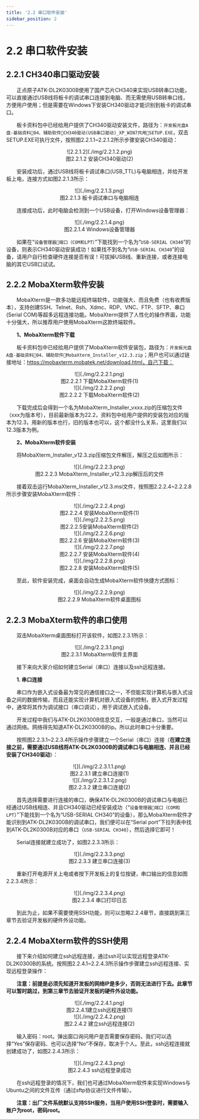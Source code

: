 ```yaml
---
title: '2.2 串口软件安装'
sidebar_position: 2
---
```


# 2.2 串口软件安装

## 2.2.1 CH340串口驱动安装

&emsp;&emsp;正点原子ATK-DL2K0300B使用了国产芯片CH340来实现USB转串口功能，可以直接通过USB线将板卡的调试串口连接到电脑、而无需使用USB转串口线，方便用户使用；但是需要在Windows下安装CH340驱动才能识别到板卡的调试串口。

&emsp;&emsp;板卡资料包中已经给用户提供了CH340驱动安装文件，路径为：`开发板光盘A盘-基础资料04、辅助软件CH340驱动(USB串口驱动)_XP_WIN7共用SETUP.EXE`，双击SETUP.EXE可执行文件，按照图2.2.1.1~2.2.1.2所示步骤安装CH340驱动：

<center>
![2.2.1.2](./img/2.2.1.2.png)<br />
图2.2.1.2 安装CH340驱动(2)
</center>

&emsp;&emsp;安装成功后，通过USB线将板卡调试串口(USB_TTL)与电脑相连，并给开发板上电，连接方式如图2.2.1.3所示：

<center>
![](./img/2.2.1.3.png)<br />
图2.2.1.3 板卡调试串口与电脑相连
</center>

&emsp;&emsp;连接成功后，此时电脑会检测到一个USB设备，打开Windows设备管理器：

<center>
![](./img/2.2.1.4.png)<br />
图2.2.1.4 Windows设备管理器
</center>

&emsp;&emsp;如果在“`设备管理器端口（COM和LPT）`”下能找到一个名为“`USB-SERIAL CH340`”的设备，则表示CH340驱动安装成功！如果找不到名为“`USB-SERIAL CH340`”的设备，请用户自行检查硬件连接是否有误！可拔掉USB线、重新连接，或者连接电脑的其它USB口试试。

## 2.2.2 MobaXterm软件安装

&emsp;&emsp;MobaXterm是一款多功能远程终端软件，功能强大、而且免费（也有收费版本），支持创建SSH、Telnet、Rsh、Xdmc、RDP、VNC、FTP、SFTP、串口(Serial COM)等超多远程连接功能。MobaXterm提供了人性化的操作界面，功能十分强大，所以推荐用户使用MobaXterm这款终端软件。

&emsp;&emsp;**1、MobaXterm软件下载**

&emsp;&emsp;板卡资料包中已经给用户提供了MobaXterm软件安装包，路径为：`开发板光盘A盘-基础资料04、辅助软件MobaXterm_Installer_v12.3.zip`；用户也可以通过链接地址：https://mobaxterm.mobatek.net/download.html，自己下载：


<center>
![](./img/2.2.2.1.png)<br />
图2.2.2.1 下载MobaXterm软件(1)
</center>

<center>
![](./img/2.2.2.2.png)<br />
图2.2.2.2 下载MobaXterm软件(2)
</center>

&emsp;&emsp;下载完成后会得到一个名为MobaXterm_Installer_vxxx.zip的压缩包文件（xxx为版本号），目前最新版本为22.2，资料包中给用户提供的安装包对应的版本为12.3，用新的版本也行，旧的版本也可以，这个都没什么关系，这里我们以12.3版本为例。

&emsp;&emsp;**2、MobaXterm软件安装**

&emsp;&emsp;将MobaXterm_Installer_v12.3.zip压缩包文件解压，解压之后如图所示：

<center>
![](./img/2.2.2.3.png)<br />
图2.2.2.3 MobaXterm_Installer_v12.3.zip解压后的文件
</center>

&emsp;&emsp;接着双击运行MobaXterm_Installer_v12.3.msi文件，按照图2.2.2.4~2.2.2.8所示步骤安装MobaXterm软件：

<center>
![](./img/2.2.2.4.png)<br />
图2.2.2.4 安装MobaXterm软件(1)
</center>

<center>
![](./img/2.2.2.5.png)<br />
图2.2.2.5安装MobaXterm软件(2)
</center>

<center>
![](./img/2.2.2.6.png)<br />
图2.2.2.6 安装MobaXterm软件(3)
</center>

<center>
![](./img/2.2.2.7.png)<br />
图2.2.2.7 安装MobaXterm软件(4)
</center>

<center>
![](./img/2.2.2.8.png)<br />
图2.2.2.8 安装MobaXterm软件(5)
</center>

&emsp;&emsp;至此，软件安装完成，桌面会自动生成MobaXterm软件快捷方式图标：

<center>
![](./img/2.2.2.9.png)<br />
图2.2.2.9 MobaXterm软件桌面图标
</center>

## 2.2.3 MobaXterm软件的串口使用

&emsp;&emsp;双击MobaXterm桌面图标打开该软件，如图2.2.3.1所示：

<center>
![](./img/2.2.3.1.png)<br />
图2.2.3.1 MobaXterm软件主界面
</center>

&emsp;&emsp;接下来向大家介绍如何建立Serial（串口）连接以及ssh远程连接。

&emsp;&emsp;**1. 串口连接**

&emsp;&emsp;串口作为嵌入式设备最为常见的通信接口之一，不但能实现计算机与嵌入式设备之间的数据传输，而且还能实现计算机对嵌入式设备的控制，嵌入式开发过程中，通常将其作为调试接口（串口调试），用于调试嵌入式设备。

&emsp;&emsp;开发过程中我们与ATK-DL2K0300B信息交互，一般是通过串口，当然可以通过网络。网络得先知道ATK-DL2K0300B的ip。所以此时串口十分重要。

&emsp;&emsp;按照图2.2.3.1~2.2.3.4所示操作步骤建立一个Serial（串口）连接（**在建立连接之前，需要通过USB线将ATK-DL2K0300B的调试串口与电脑相连、并且已经安装了CH340驱动**）：

<center>
![](./img/2.2.3.1.1.png)<br />
图2.2.3.1 建立串口连接(1)
</center>

<center>
![](./img/2.2.3.1.2.png)<br />
图2.2.3.2 建立串口连接(2)
</center>

&emsp;&emsp;首先选择需要进行连接的串口，确保ATK-DL2K0300B的调试串口与电脑已经通过USB线相连、并且CH340驱动已经安装成功（“`设备管理器端口（COM和LPT`）”下能找到一个名为“USB-SERIAL CH340”的设备），那么MobaXterm软件才能识别到ATK-DL2K0300B的调试串口，我们便可以在“Serial port”下拉列表中找到ATK-DL2K0300B对应的串口（`USB-SERIAL CH340`），然后选择它即可！

&emsp;&emsp;Serial连接就建立成功了，如图2.2.3.3所示：

<center>
![](./img/2.2.3.3.png)<br />
图2.2.3.3 建立串口连接(3)
</center>

&emsp;&emsp;重新打开电源开关上电或者按下开发板上的复位按键，串口输出的信息如图2.2.3.4所示：

<center>
![](./img/2.2.3.4.png)<br />
图2.2.3.4 串口打印日志
</center>

&emsp;&emsp;到此为止，如果不需要使用SSH功能，则可以忽略2.2.4章节，直接跳到第三章节去验证开发板的硬件外设功能。

## 2.2.4 MobaXterm软件的SSH使用

&emsp;&emsp;接下来介绍如何建立ssh远程连接，通过ssh可以实现远程登录ATK-DL2K0300B的系统。按照图2.2.4.1~2.2.4.3所示操作步骤建立ssh远程连接、实现远程登录操作：

&emsp;&emsp;**注意：前提是必须先知道开发板的网络IP是多少，否则无法进行下去。此章节可以暂时跳过，到第三章节去验证开发板的硬件外设功能。**

<center>
![](./img/2.2.4.1.png)<br />
图2.2.4.1建立ssh远程连接(1)
</center>

<center>
![](./img/2.2.4.2.png)<br />
图2.2.4.2 建立ssh远程连接(2)
</center>

&emsp;&emsp;输入密码：root。弹出窗口询问用户是否需要保存密码，我们可以选择“Yes”保存密码、也可以选择“No”不保存，取决于个人。至此，ssh远程连接就创建成功了，如图2.2.4.3所示：

<center>
![](./img/2.2.4.3.png)<br />
图2.2.4.3 ssh远程登录成功
</center>

&emsp;&emsp;在ssh远程登录的情况下，我们也可通过MobaXterm软件来实现Windows与Ubuntu之间的文件互传（通过sftp协议进行文件传输）。

&emsp;&emsp;**注意：出厂文件系统默认支持SSH服务，当用户使用SSH登录时，需要输入账户为root，密码root。**




